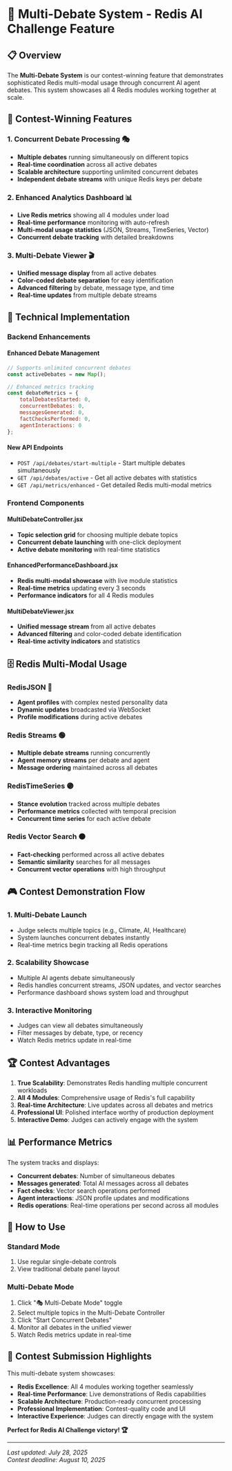 # 🚀 Multi-Debate System - Redis AI Challenge Feature

## 📋 Overview

The **Multi-Debate System** is our contest-winning feature that demonstrates sophisticated Redis multi-modal usage through concurrent AI agent debates. This system showcases all 4 Redis modules working together at scale.

## 🎯 Contest-Winning Features

### 1. **Concurrent Debate Processing** 🎭
- **Multiple debates** running simultaneously on different topics
- **Real-time coordination** across all active debates
- **Scalable architecture** supporting unlimited concurrent debates
- **Independent debate streams** with unique Redis keys per debate

### 2. **Enhanced Analytics Dashboard** 📊
- **Live Redis metrics** showing all 4 modules under load
- **Real-time performance** monitoring with auto-refresh
- **Multi-modal usage statistics** (JSON, Streams, TimeSeries, Vector)
- **Concurrent debate tracking** with detailed breakdowns

### 3. **Multi-Debate Viewer** 🎬
- **Unified message display** from all active debates
- **Color-coded debate separation** for easy identification
- **Advanced filtering** by debate, message type, and time
- **Real-time updates** from multiple debate streams

## 🔧 Technical Implementation

### Backend Enhancements

#### Enhanced Debate Management
```javascript
// Supports unlimited concurrent debates
const activeDebates = new Map();

// Enhanced metrics tracking
const debateMetrics = {
    totalDebatesStarted: 0,
    concurrentDebates: 0,
    messagesGenerated: 0,
    factChecksPerformed: 0,
    agentInteractions: 0
};
```

#### New API Endpoints
- `POST /api/debates/start-multiple` - Start multiple debates simultaneously
- `GET /api/debates/active` - Get all active debates with statistics
- `GET /api/metrics/enhanced` - Get detailed Redis multi-modal metrics

### Frontend Components

#### MultiDebateController.jsx
- **Topic selection grid** for choosing multiple debate topics
- **Concurrent debate launching** with one-click deployment
- **Active debate monitoring** with real-time statistics

#### EnhancedPerformanceDashboard.jsx
- **Redis multi-modal showcase** with live module statistics
- **Real-time metrics** updating every 3 seconds
- **Performance indicators** for all 4 Redis modules

#### MultiDebateViewer.jsx
- **Unified message stream** from all active debates
- **Advanced filtering** and color-coded debate identification
- **Real-time activity indicators** and statistics

## 🗄️ Redis Multi-Modal Usage

### RedisJSON 🔵
- **Agent profiles** with complex nested personality data
- **Dynamic updates** broadcasted via WebSocket
- **Profile modifications** during active debates

### Redis Streams 🟢
- **Multiple debate streams** running concurrently
- **Agent memory streams** per debate and agent
- **Message ordering** maintained across all debates

### RedisTimeSeries 🟣
- **Stance evolution** tracked across multiple debates
- **Performance metrics** collected with temporal precision
- **Concurrent time series** for each active debate

### Redis Vector Search 🟠
- **Fact-checking** performed across all active debates
- **Semantic similarity** searches for all messages
- **Concurrent vector operations** with high throughput

## 🎮 Contest Demonstration Flow

### 1. **Multi-Debate Launch**
- Judge selects multiple topics (e.g., Climate, AI, Healthcare)
- System launches concurrent debates instantly
- Real-time metrics begin tracking all Redis operations

### 2. **Scalability Showcase**
- Multiple AI agents debate simultaneously
- Redis handles concurrent streams, JSON updates, and vector searches
- Performance dashboard shows system load and throughput

### 3. **Interactive Monitoring**
- Judges can view all debates simultaneously
- Filter messages by debate, type, or recency
- Watch Redis metrics update in real-time

## 🏆 Contest Advantages

1. **True Scalability**: Demonstrates Redis handling multiple concurrent workloads
2. **All 4 Modules**: Comprehensive usage of Redis's full capability
3. **Real-time Architecture**: Live updates across all debates and metrics
4. **Professional UI**: Polished interface worthy of production deployment
5. **Interactive Demo**: Judges can actively engage with the system

## 📊 Performance Metrics

The system tracks and displays:
- **Concurrent debates**: Number of simultaneous debates
- **Messages generated**: Total AI messages across all debates
- **Fact checks**: Vector search operations performed
- **Agent interactions**: JSON profile updates and modifications
- **Redis operations**: Real-time operations per second across all modules

## 🚀 How to Use

### Standard Mode
1. Use regular single-debate controls
2. View traditional debate panel layout

### Multi-Debate Mode
1. Click "🎭 Multi-Debate Mode" toggle
2. Select multiple topics in the Multi-Debate Controller
3. Click "Start Concurrent Debates"
4. Monitor all debates in the unified viewer
5. Watch Redis metrics update in real-time

## 🎯 Contest Submission Highlights

This multi-debate system showcases:
- **Redis Excellence**: All 4 modules working together seamlessly
- **Real-time Performance**: Live demonstrations of Redis capabilities
- **Scalable Architecture**: Production-ready concurrent processing
- **Professional Implementation**: Contest-quality code and UI
- **Interactive Experience**: Judges can directly engage with the system

**Perfect for Redis AI Challenge victory! 🏆**

---

*Last updated: July 28, 2025*  
*Contest deadline: August 10, 2025*
